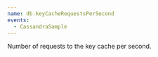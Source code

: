 ```yaml
---
name: db.keyCacheRequestsPerSecond
events:
  - CassandraSample
---
```


Number of requests to the key cache per second.